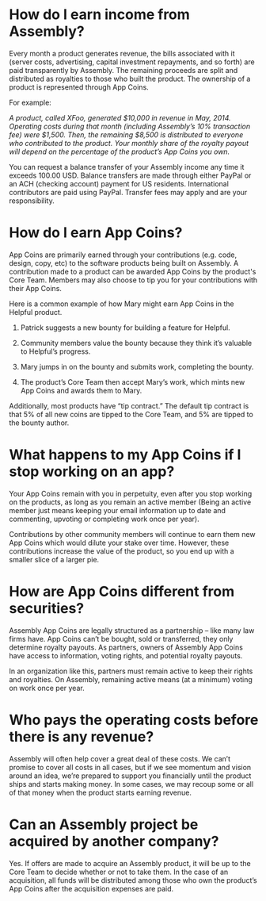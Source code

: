 # How do I earn income from Assembly?

Every month a product generates revenue, the bills associated with it (server costs, advertising, capital investment repayments, and so forth) are paid transparently by Assembly. The remaining proceeds are split and distributed as royalties to those who built the product. The ownership of a product is represented through App Coins.

For example:

*A product, called XFoo, generated $10,000 in revenue in May, 2014. Operating costs during that month (including Assembly’s 10% transaction fee) were $1,500. Then, the remaining $8,500 is distributed to everyone who contributed to the product. Your monthly share of the royalty payout will depend on the percentage of the product’s App Coins you own.*

You can request a balance transfer of your Assembly income any time it exceeds 100.00 USD. Balance transfers are made through either PayPal or an ACH (checking account) payment for US residents. International contributors are paid using PayPal. Transfer fees may apply and are your responsibility.


# How do I earn App Coins?

App Coins are primarily earned through your contributions (e.g. code, design, copy, etc) to the software products being built on Assembly. A contribution made to a product can be awarded App Coins by the product's Core Team. Members may also choose to tip you for your contributions with their App Coins.

Here is a common example of how Mary might earn App Coins in the Helpful product.


1. Patrick suggests a new bounty for building a feature for Helpful.

2. Community members value the bounty because they think it’s valuable to Helpful’s progress.

3. Mary jumps in on the bounty and submits work, completing the bounty.

4. The product’s Core Team then accept Mary’s work, which mints new App Coins and awards them to Mary.

Additionally, most products have “tip contract.” The default tip contract is that 5% of all new coins are tipped to the Core Team, and 5% are tipped to the bounty author.


# What happens to my App Coins if I stop working on an app?

Your App Coins remain with you in perpetuity, even after you stop working on the products, as long as you remain an active member (Being an active member just means keeping your email information up to date and commenting, upvoting or completing work once per year).

Contributions by other community members will continue to earn them new App Coins which would dilute your stake over time. However, these contributions increase the value of the product, so you end up with a smaller slice of a larger pie.


# How are App Coins different from securities?

Assembly App Coins are legally structured as a partnership – like many law firms have. App Coins can’t be bought, sold or transferred, they only determine royalty payouts. As partners, owners of Assembly App Coins have access to information, voting rights, and potential royalty payouts.

In an organization like this, partners must remain active to keep their rights and royalties. On Assembly, remaining active means (at a minimum) voting on work once per year.


# Who pays the operating costs before there is any revenue?

Assembly will often help cover a great deal of these costs. We can’t promise to cover all costs in all cases, but if we see momentum and vision around an idea, we’re prepared to support you financially until the product ships and starts making money. In some cases, we may recoup some or all of that money when the product starts earning revenue.


# Can an Assembly project be acquired by another company?

Yes. If offers are made to acquire an Assembly product, it will be up to the Core Team to decide whether or not to take them. In the case of an acquisition, all funds will be distributed among those who own the product’s App Coins after the acquisition expenses are paid.
